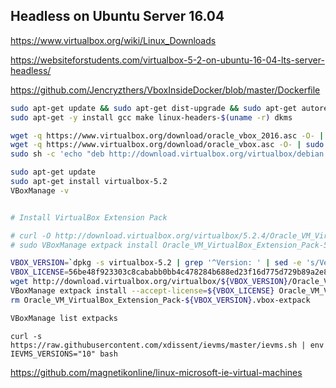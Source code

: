 ## Headless on Ubuntu Server 16.04

<https://www.virtualbox.org/wiki/Linux_Downloads>

<https://websiteforstudents.com/virtualbox-5-2-on-ubuntu-16-04-lts-server-headless/>

<https://github.com/Jencryzthers/VboxInsideDocker/blob/master/Dockerfile>

```sh
sudo apt-get update && sudo apt-get dist-upgrade && sudo apt-get autoremove
sudo apt-get -y install gcc make linux-headers-$(uname -r) dkms

wget -q https://www.virtualbox.org/download/oracle_vbox_2016.asc -O- | sudo apt-key add -
wget -q https://www.virtualbox.org/download/oracle_vbox.asc -O- | sudo apt-key add -
sudo sh -c 'echo "deb http://download.virtualbox.org/virtualbox/debian $(lsb_release -sc) contrib" >> /etc/apt/sources.list'

sudo apt-get update
sudo apt-get install virtualbox-5.2
VBoxManage -v


# Install VirtualBox Extension Pack

# curl -O http://download.virtualbox.org/virtualbox/5.2.4/Oracle_VM_VirtualBox_Extension_Pack-5.2.4-119785.vbox-extpack
# sudo VBoxManage extpack install Oracle_VM_VirtualBox_Extension_Pack-5.2.4-119785.vbox-extpack

VBOX_VERSION=`dpkg -s virtualbox-5.2 | grep '^Version: ' | sed -e 's/Version: \([0-9\.]*\)\-.*/\1/'` ; \
VBOX_LICENSE=56be48f923303c8cababb0bb4c478284b688ed23f16d775d729b89a2e8e5f9eb ; \
wget http://download.virtualbox.org/virtualbox/${VBOX_VERSION}/Oracle_VM_VirtualBox_Extension_Pack-${VBOX_VERSION}.vbox-extpack ; \
VBoxManage extpack install --accept-license=${VBOX_LICENSE} Oracle_VM_VirtualBox_Extension_Pack-${VBOX_VERSION}.vbox-extpack ; \
rm Oracle_VM_VirtualBox_Extension_Pack-${VBOX_VERSION}.vbox-extpack

VBoxManage list extpacks

```

```
curl -s https://raw.githubusercontent.com/xdissent/ievms/master/ievms.sh | env IEVMS_VERSIONS="10" bash
```

<https://github.com/magnetikonline/linux-microsoft-ie-virtual-machines>
